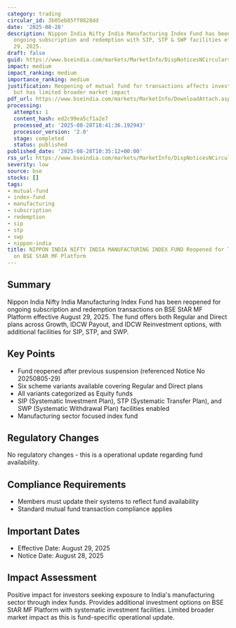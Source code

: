 ```yaml
---
category: trading
circular_id: 3b05eb85ff0828dd
date: '2025-08-28'
description: Nippon India Nifty India Manufacturing Index Fund has been reopened for
  ongoing subscription and redemption with SIP, STP & SWP facilities effective August
  29, 2025.
draft: false
guid: https://www.bseindia.com/markets/MarketInfo/DispNoticesNCirculars.aspx?Noticeid={3199A63B-C40C-4890-8F63-FC533DF118F6}&noticeno=20250828-16&dt=08/28/2025&icount=16&totcount=59&flag=0
impact: medium
impact_ranking: medium
importance_ranking: medium
justification: Reopening of mutual fund for transactions affects investment opportunities
  but has limited broader market impact
pdf_url: https://www.bseindia.com/markets/MarketInfo/DownloadAttach.aspx?id=20250828-16&attachedId=
processing:
  attempts: 1
  content_hash: ed2c99ea5cf1a2e7
  processed_at: '2025-08-28T18:41:36.192943'
  processor_version: '2.0'
  stage: completed
  status: published
published_date: '2025-08-28T10:35:12+00:00'
rss_url: https://www.bseindia.com/markets/MarketInfo/DispNoticesNCirculars.aspx?Noticeid={3199A63B-C40C-4890-8F63-FC533DF118F6}&noticeno=20250828-16&dt=08/28/2025&icount=16&totcount=59&flag=0
severity: low
source: bse
stocks: []
tags:
- mutual-fund
- index-fund
- manufacturing
- subscription
- redemption
- sip
- stp
- swp
- nippon-india
title: NIPPON INDIA NIFTY INDIA MANUFACTURING INDEX FUND Reopened for Transactions
  on BSE StAR MF Platform
---
```


## Summary

Nippon India Nifty India Manufacturing Index Fund has been reopened for ongoing subscription and redemption transactions on BSE StAR MF Platform effective August 29, 2025. The fund offers both Regular and Direct plans across Growth, IDCW Payout, and IDCW Reinvestment options, with additional facilities for SIP, STP, and SWP.

## Key Points

- Fund reopened after previous suspension (referenced Notice No 20250805-29)
- Six scheme variants available covering Regular and Direct plans
- All variants categorized as Equity funds
- SIP (Systematic Investment Plan), STP (Systematic Transfer Plan), and SWP (Systematic Withdrawal Plan) facilities enabled
- Manufacturing sector focused index fund

## Regulatory Changes

No regulatory changes - this is a operational update regarding fund availability.

## Compliance Requirements

- Members must update their systems to reflect fund availability
- Standard mutual fund transaction compliance applies

## Important Dates

- Effective Date: August 29, 2025
- Notice Date: August 28, 2025

## Impact Assessment

Positive impact for investors seeking exposure to India's manufacturing sector through index funds. Provides additional investment options on BSE StAR MF Platform with systematic investment facilities. Limited broader market impact as this is fund-specific operational update.